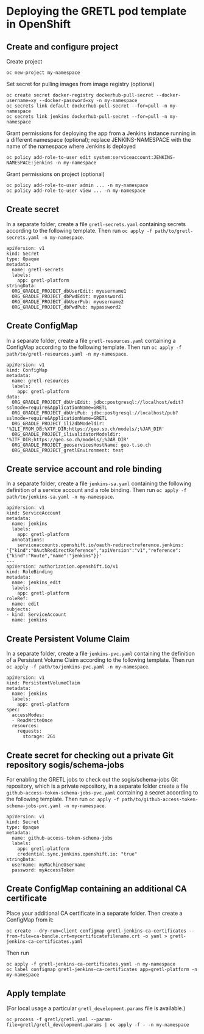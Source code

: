 # Deploying the GRETL pod template in OpenShift

## Create and configure project

Create project
```
oc new-project my-namespace
```

Set secret for pulling images from image registry (optional)
```
oc create secret docker-registry dockerhub-pull-secret --docker-username=xy --docker-password=xy -n my-namespace
oc secrets link default dockerhub-pull-secret --for=pull -n my-namespace
oc secrets link jenkins dockerhub-pull-secret --for=pull -n my-namespace
```

Grant permissions for deploying the app
from a Jenkins instance running in a different namespace (optional);
replace JENKINS-NAMESPACE with the name of the namespace
where Jenkins is deployed
```
oc policy add-role-to-user edit system:serviceaccount:JENKINS-NAMESPACE:jenkins -n my-namespace
```

Grant permissions on project (optional)
```
oc policy add-role-to-user admin ... -n my-namespace
oc policy add-role-to-user view ... -n my-namespace
```

## Create secret

In a separate folder, create a file `gretl-secrets.yaml`
containing secrets according to the following template.
Then run `oc apply -f path/to/gretl-secrets.yaml -n my-namespace`.

```
apiVersion: v1
kind: Secret
type: Opaque
metadata:
  name: gretl-secrets
  labels:
    app: gretl-platform
stringData:
  ORG_GRADLE_PROJECT_dbUserEdit: myusername1
  ORG_GRADLE_PROJECT_dbPwdEdit: mypassword1
  ORG_GRADLE_PROJECT_dbUserPub: myusername2
  ORG_GRADLE_PROJECT_dbPwdPub: mypassword2
```

## Create ConfigMap

In a separate folder, create a file `gretl-resources.yaml`
containing a ConfigMap according to the following template.
Then run `oc apply -f path/to/gretl-resources.yaml -n my-namespace`.

```
apiVersion: v1
kind: ConfigMap
metadata:
  name: gretl-resources
  labels:
    app: gretl-platform
data:
  ORG_GRADLE_PROJECT_dbUriEdit: jdbc:postgresql://localhost/edit?sslmode=require&ApplicationName=GRETL
  ORG_GRADLE_PROJECT_dbUriPub: jdbc:postgresql://localhost/pub?sslmode=require&ApplicationName=GRETL
  ORG_GRADLE_PROJECT_ili2dbModeldir: '%ILI_FROM_DB;%XTF_DIR;https://geo.so.ch/models/;%JAR_DIR'
  ORG_GRADLE_PROJECT_ilivalidatorModeldir: '%ITF_DIR;https://geo.so.ch/models/;%JAR_DIR'
  ORG_GRADLE_PROJECT_geoservicesHostName: geo-t.so.ch
  ORG_GRADLE_PROJECT_gretlEnvironment: test
```

## Create service account and role binding

In a separate folder, create a file `jenkins-sa.yaml`
containing the following definition of a service account and a role binding.
Then run `oc apply -f path/to/jenkins-sa.yaml -n my-namespace`.

```
apiVersion: v1
kind: ServiceAccount
metadata:
  name: jenkins
  labels:
    app: gretl-platform
  annotations:
    serviceaccounts.openshift.io/oauth-redirectreference.jenkins: '{"kind":"OAuthRedirectReference","apiVersion":"v1","reference":{"kind":"Route","name":"jenkins"}}'
---
apiVersion: authorization.openshift.io/v1
kind: RoleBinding
metadata:
  name: jenkins_edit
  labels:
    app: gretl-platform
roleRef:
  name: edit
subjects:
- kind: ServiceAccount
  name: jenkins
```

## Create Persistent Volume Claim

In a separate folder, create a file `jenkins-pvc.yaml`
containing the definition of a Persistent Volume Claim
according to the following template.
Then run `oc apply -f path/to/jenkins-pvc.yaml -n my-namespace`.

```
apiVersion: v1
kind: PersistentVolumeClaim
metadata:
  name: jenkins
  labels:
    app: gretl-platform
spec:
  accessModes:
  - ReadWriteOnce
  resources:
    requests:
      storage: 2Gi
```

## Create secret for checking out a private Git repository sogis/schema-jobs

For enabling the GRETL jobs to check out the sogis/schema-jobs Git repository,
which is a private repository,
in a separate folder create a file `github-access-token-schema-jobs-pvc.yaml`
containing a secret according to the following template.
Then run `oc apply -f path/to/github-access-token-schema-jobs-pvc.yaml -n my-namespace`.

```
apiVersion: v1
kind: Secret
type: Opaque
metadata:
  name: github-access-token-schema-jobs
  labels:
    app: gretl-platform
    credential.sync.jenkins.openshift.io: "true"
stringData:
  username: myMachineUsername
  password: myAccessToken
```

## Create ConfigMap containing an additional CA certificate

Place your additional CA certificate in a separate folder.
Then create a ConfigMap from it:
```
oc create --dry-run=client configmap gretl-jenkins-ca-certificates --from-file=ca-bundle.crt=mycertificatefilename.crt -o yaml > gretl-jenkins-ca-certificates.yaml
```
Then run
```
oc apply -f gretl-jenkins-ca-certificates.yaml -n my-namespace
oc label configmap gretl-jenkins-ca-certificates app=gretl-platform -n my-namespace
```

## Apply template

(For local usage a particular `gretl_development.params` file is available.)

```
oc process -f gretl/gretl.yaml --param-file=gretl/gretl_development.params | oc apply -f - -n my-namespace
```
